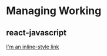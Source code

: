 # Managing Working

## react-javascript

[I'm an inline-style link](https://vinhphu101195.github.io/Managing-Working/)
